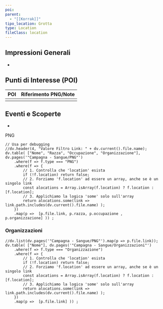```yaml
---
poi:
parent:
  - "[[Korrak]]"
tipo_location: Grotta
type: Location
fileClass: location
---
```


## Impressioni Generali
* 

## Punti di Interesse (POI)
| POI | Riferimento PNG/Note |
| :-- | :------------------- |
|     |                      |

## Eventi e Scoperte
*

PNG
```dataviewjs
// Usa per debugging
//dv.header(4, "Valore Filtro Link: " + dv.current().file.name);
dv.table( ["Nome", "Razza", "Occupazione", "Organizzazione"], dv.pages('"Campagna - Sangue/PNG"')
	.where(f => f.type === "PNG")
	.where(f => {
		// 1. Controlla che 'location' esista 
		if (!f.location) return false; 
		// 2. Forziamo 'f.location' ad essere un array, anche se è un singolo link 
		const alocations = Array.isArray(f.location) ? f.location : [f.location]; 
		// 3. Applichiamo la logica 'some' solo sull'array 
		return alocations.some(link => link.path.includes(dv.current().file.name) );
	})
	.map(p =>  [p.file.link, p.razza, p.occupazione , p.organizzazione] )) ;

```

### Organizzazioni
```dataviewjs
//dv.list(dv.pages('"Campagna - Sangue/PNG"').map(p => p.file.link));
dv.table( ["Nome"], dv.pages('"Campagna - Sangue/Organizzazioni"')
	.where(f => f.type === "Organizzazione")
	.where(f => {
		// 1. Controlla che 'location' esista 
		if (!f.location) return false; 
		// 2. Forziamo 'f.location' ad essere un array, anche se è un singolo link 
		const alocations = Array.isArray(f.location) ? f.location : [f.location]; 
		// 3. Applichiamo la logica 'some' solo sull'array 
		return alocations.some(link => link.path.includes(dv.current().file.name) );
	})
	.map(p =>  [p.file.link] )) ;


```